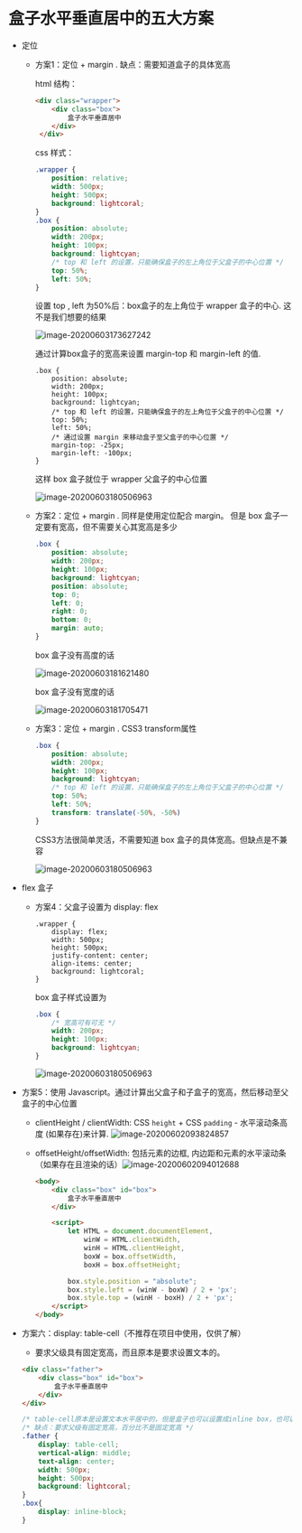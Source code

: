 # 盒子水平垂直居中的五大方案

* 定位

  * 方案1：定位 + margin . 缺点：需要知道盒子的具体宽高

    html 结构：

    ````html
    <div class="wrapper">
        <div class="box">
            盒子水平垂直居中
        </div>
     </div>
    ````

    css 样式：

    ````css
    .wrapper {
        position: relative;
        width: 500px;
        height: 500px;
        background: lightcoral;
    }
    .box {
        position: absolute;
        width: 200px;
        height: 100px;
        background: lightcyan;
        /* top 和 left 的设置，只能确保盒子的左上角位于父盒子的中心位置 */ 
    	top: 50%;
        left: 50%;
    }
    ````

    设置 top , left 为50%后：box盒子的左上角位于 wrapper 盒子的中心. 这不是我们想要的结果

    <img src="https://i.loli.net/2020/06/03/ewH7QM6iK8EOFYC.png" alt="image-20200603173627242"  />

    通过计算box盒子的宽高来设置 margin-top 和 margin-left 的值. 

    ````
    .box {
        position: absolute;
        width: 200px;
        height: 100px;
        background: lightcyan;
        /* top 和 left 的设置，只能确保盒子的左上角位于父盒子的中心位置 */ 
    	top: 50%;
        left: 50%;
        /* 通过设置 margin 来移动盒子至父盒子的中心位置 */
        margin-top: -25px;
        margin-left: -100px;
    }
    ````

    这样 box 盒子就位于 wrapper 父盒子的中心位置

    ![image-20200603180506963](https://i.loli.net/2020/06/03/rO3S9QaN5LAR1md.png)

  * 方案2：定位 + margin . 同样是使用定位配合 margin。 但是 box 盒子一定要有宽高，但不需要关心其宽高是多少

    ````css
    .box {
        position: absolute;
        width: 200px;
        height: 100px;
        background: lightcyan;
        position: absolute;
        top: 0;
        left: 0;
        right: 0;
        bottom: 0;
        margin: auto;    
    }
    ````

    box 盒子没有高度的话

    ![image-20200603181621480](https://i.loli.net/2020/06/03/BU6VwP2vWHDXy5S.png)

    box 盒子没有宽度的话

    ![image-20200603181705471](https://i.loli.net/2020/06/03/ufzSbCIEmZGWHsO.png)

  * 方案3：定位 + margin . CSS3  transform属性

    ````CSS
    .box {
        position: absolute;
        width: 200px;
        height: 100px;
        background: lightcyan;
        /* top 和 left 的设置，只能确保盒子的左上角位于父盒子的中心位置 */ 
    	top: 50%;
        left: 50%;
        transform: translate(-50%, -50%)
    }
    ````

    CSS3方法很简单灵活，不需要知道 box 盒子的具体宽高。但缺点是不兼容

    ![image-20200603180506963](https://i.loli.net/2020/06/03/rO3S9QaN5LAR1md.png)

* flex 盒子

  * 方案4：父盒子设置为 display: flex

    ````
    .wrapper {
    	display: flex;
    	width: 500px;
        height: 500px;
        justify-content: center;
        align-items: center;
        background: lightcoral;
    }
    ````

    box 盒子样式设置为

    ````css
    .box {
        /* 宽高可有可无 */
        width: 200px;
        height: 100px;
        background: lightcyan;
    }
    ````

    ![image-20200603180506963](https://i.loli.net/2020/06/03/rO3S9QaN5LAR1md.png)

* 方案5：使用 Javascript。通过计算出父盒子和子盒子的宽高，然后移动至父盒子的中心位置

  * clientHeight / clientWidth: CSS `height` + CSS `padding` - 水平滚动条高度 (如果存在)来计算. ![image-20200602093824857](https://i.loli.net/2020/06/03/QgfvSEd6FRWtXiZ.png)

  * offsetHeight/offsetWidth: 包括元素的边框, 内边距和元素的水平滚动条（如果存在且渲染的话）![image-20200602094012688](https://i.loli.net/2020/06/03/IcThozrUD82A3iV.png)

    ````html
    <body>
        <div class="box" id="box">
            盒子水平垂直居中
        </div>
    
        <script>
            let HTML = document.documentElement,
                winW = HTML.clientWidth,
                winH = HTML.clientHeight,
                boxW = box.offsetWidth,
                boxH = box.offsetHeight;
    
            box.style.position = "absolute";
            box.style.left = (winW - boxW) / 2 + 'px';
            box.style.top = (winH - boxH) / 2 + 'px';
        </script>
    </body>
    ````

* 方案六：display: table-cell（不推荐在项目中使用，仅供了解）

  * 要求父级具有固定宽高，而且原本是要求设置文本的。

  ````html
  <div class="father">
      <div class="box" id="box">
          盒子水平垂直居中
      </div>
  </div>
  ````

  ````css
  /* table-cell原本是设置文本水平居中的，但是盒子也可以设置成inline box，也可以实现居中 */
  /* 缺点：要求父级有固定宽高，百分比不是固定宽高 */
  .father {
      display: table-cell;
      vertical-align: middle;
      text-align: center;
      width: 500px;
      height: 500px;
      background: lightcoral;
  }
  .box{
      display: inline-block;
  }
  ````





